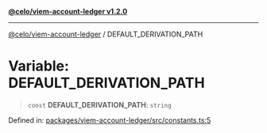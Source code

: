 [**@celo/viem-account-ledger v1.2.0**](../README.md)

***

[@celo/viem-account-ledger](../globals.md) / DEFAULT\_DERIVATION\_PATH

# Variable: DEFAULT\_DERIVATION\_PATH

> `const` **DEFAULT\_DERIVATION\_PATH**: `string`

Defined in: [packages/viem-account-ledger/src/constants.ts:5](https://github.com/celo-org/developer-tooling/blob/master/packages/viem-account-ledger/src/constants.ts#L5)
